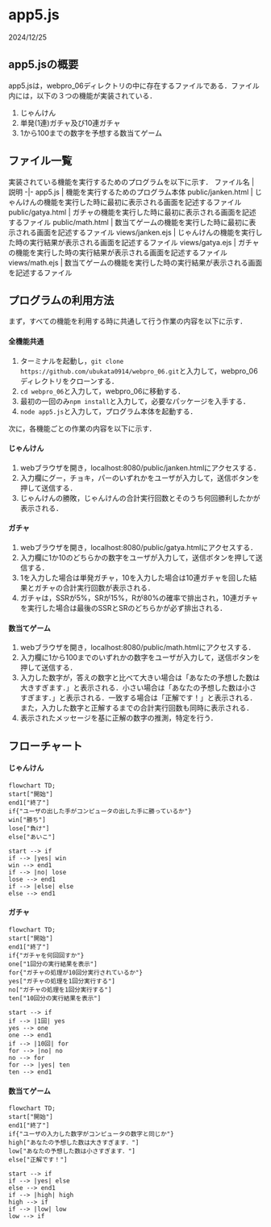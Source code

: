 # app5.js
2024/12/25
## app5.jsの概要
app5.jsは，webpro_06ディレクトリの中に存在するファイルである．ファイル内には，以下の３つの機能が実装されている．
1. じゃんけん
1. 単発(1連)ガチャ及び10連ガチャ
1. 1から100までの数字を予想する数当てゲーム
## ファイル一覧
実装されている機能を実行するためのプログラムを以下に示す．
ファイル名 | 説明
-|-
app5.js | 機能を実行するためのプログラム本体
public/janken.html | じゃんけんの機能を実行した時に最初に表示される画面を記述するファイル
public/gatya.html | ガチャの機能を実行した時に最初に表示される画面を記述するファイル
public/math.html | 数当てゲームの機能を実行した時に最初に表示される画面を記述するファイル
views/janken.ejs | じゃんけんの機能を実行した時の実行結果が表示される画面を記述するファイル
views/gatya.ejs | ガチャの機能を実行した時の実行結果が表示される画面を記述するファイル
views/math.ejs | 数当てゲームの機能を実行した時の実行結果が表示される画面を記述するファイル

## プログラムの利用方法
まず，すべての機能を利用する時に共通して行う作業の内容を以下に示す．
#### 全機能共通
1. ターミナルを起動し，```git clone https://github.com/ubukata0914/webpro_06.git```と入力して，webpro_06ディレクトリをクローンする．
2. ```cd webpro_06```と入力して，webpro_06に移動する．
3. 最初の一回のみ```npm install```と入力して，必要なパッケージを入手する．
1. ```node app5.js```と入力して，プログラム本体を起動する．

次に，各機能ごとの作業の内容を以下に示す．
#### じゃんけん
1. webブラウザを開き，localhost:8080/public/janken.htmlにアクセスする．
1. 入力欄にグー，チョキ，パーのいずれかをユーザが入力して，送信ボタンを押して送信する．
1. じゃんけんの勝敗，じゃんけんの合計実行回数とそのうち何回勝利したかが表示される．
#### ガチャ
1. webブラウザを開き，localhost:8080/public/gatya.htmlにアクセスする．
1. 入力欄に1か10のどちらかの数字をユーザが入力して，送信ボタンを押して送信する．
1. 1を入力した場合は単発ガチャ，10を入力した場合は10連ガチャを回した結果とガチャの合計実行回数が表示される．
1. ガチャは，SSRが5%，SRが15%，Rが80%の確率で排出され，10連ガチャを実行した場合は最後のSSRとSRのどちらかが必ず排出される．
#### 数当てゲーム
1. webブラウザを開き，localhost:8080/public/math.htmlにアクセスする．
1. 入力欄に1から100までのいずれかの数字をユーザが入力して，送信ボタンを押して送信する．
1. 入力した数字が，答えの数字と比べて大きい場合は「あなたの予想した数は大きすぎます．」と表示される．小さい場合は「あなたの予想した数は小さすぎます．」と表示される．一致する場合は「正解です！」と表示される．また，入力した数字と正解するまでの合計実行回数も同時に表示される．
1. 表示されたメッセージを基に正解の数字の推測，特定を行う．

## フローチャート
#### じゃんけん
```mermaid
flowchart TD;
start["開始"]
end1["終了"]
if{"ユーザの出した手がコンピュータの出した手に勝っているか"}
win["勝ち"]
lose["負け"]
else["あいこ"]

start --> if
if --> |yes| win
win --> end1
if --> |no| lose
lose --> end1
if --> |else| else
else --> end1
```

#### ガチャ
```mermaid
flowchart TD;
start["開始"]
end1["終了"]
if{"ガチャを何回回すか"}
one["1回分の実行結果を表示"]
for{"ガチャの処理が10回分実行されているか"}
yes["ガチャの処理を1回分実行する"]
no["ガチャの処理を1回分実行する"]
ten["10回分の実行結果を表示"]

start --> if
if --> |1回| yes
yes --> one
one --> end1
if --> |10回| for
for --> |no| no
no --> for
for --> |yes| ten
ten --> end1
```

#### 数当てゲーム
```mermaid
flowchart TD;
start["開始"]
end1["終了"]
if{"ユーザの入力した数字がコンピュータの数字と同じか"}
high["あなたの予想した数は大きすぎます．"]
low["あなたの予想した数は小さすぎます．"]
else["正解です！"]

start --> if
if --> |yes| else
else --> end1
if --> |high| high
high --> if
if --> |low| low
low --> if
```


